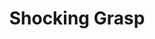 ---
title: "Shocking Grasp"
index: "shocking-grasp"
permalink: /spells/shocking-grasp/
tags:
  - Spell
  - Cantrip
  - Evocation
  - Damage
  - Lightning
available_for:
  - Sorcerer
  - Wizard
level: "Cantrip"
school: "Evocation"
range: "Touch"
comp:
  - V
  - S
attack: "Melee"
effect: "Lightning"
description: |
  Lightning springs from your hand to deliver a shock to a creature you try to touch. Make a melee spell attack against the target. You have advantage on the attack roll if the target is wearing armor made of metal. On a hit, the target takes 1d8 lightning damage, and it can't take reactions until the start of its next turn.

  The spell's damage increases by 1d8 when you reach 5th level (2d8), 11th level (3d8), and 17th level (4d8).
excerpt: "Lightning springs from your hand to deliver a shock to a creature you try to touch."
source: "Basic Rules"
---